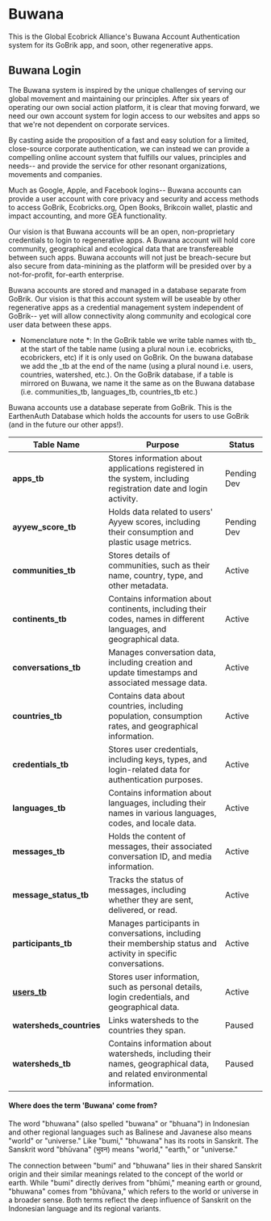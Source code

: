 # Buwana

This is the Global Ecobrick Alliance's Buwana Account Authentication system for its GoBrik app, and soon, other regenerative apps.


## Buwana Login

The Buwana system is inspired by the unique challenges of serving our global movement and maintaining our principles.  After six years of operating our own social action platform, it is clear that moving forward, we need our own account system for login access to our websites and apps so that we're not dependent on corporate services.

By casting aside the proposition of a fast and easy solution for a limited, close-source corporate authentication, we can instead we can provide a compelling online account system that fulfills our values, principles and needs-- and provide the service for other resonant organizations, movements and companies.

Much as Google, Apple, and Facebook logins-- Buwana accounts can provide a user account with core privacy and security and access methods to access GoBrik, Ecobricks.org, Open Books, Brikcoin wallet, plastic and impact accounting, and more GEA functionality.

Our vision is that Buwana accounts will be an open, non-proprietary credentials to login to regenerative apps.  A Buwana account will hold core community, geographical and ecological data that are transfereable between such apps.  Buwana accounts will not just be breach-secure but also secure from data-minining as the platform will be presided over by a not-for-profit, for-earth enterprise.

Buwana accounts are stored and managed in a database separate from GoBrik.  Our vision is that this account system will be useable by other regenerative apps as a credential management system independent of GoBrik-- yet will allow connectivity along community and ecological core user data between these apps.

* Nomenclature note *:  In the GoBrik table we write table names with tb_ at the start of the table name (using a plural noun i.e. ecobricks, ecobrickers, etc) if it is only used on GoBrik.  On the buwana database we add the _tb at the end of the name (using a plural nound i.e. users, countries, watershed, etc.).  On the GoBrik database, if a table is mirrored on Buwana, we name it the same as on the Buwana database (i.e. communities_tb, languages_tb, countries_tb etc.)


Buwana accounts use a database seperate from GoBrik.  This is the EarthenAuth Database which holds the accounts for users to use GoBrik (and in the future our other apps!).

| Table Name             | Purpose                                                                                              | Status  |
|-------------------------|------------------------------------------------------------------------------------------------------|---------|
| **apps_tb**            | Stores information about applications registered in the system, including registration date and login activity. | Pending Dev   |
| **ayyew_score_tb**     | Holds data related to users' Ayyew scores, including their consumption and plastic usage metrics.     | Pending Dev  |
| **communities_tb**     | Stores details of communities, such as their name, country, type, and other metadata.                | Active  |
| **continents_tb**      | Contains information about continents, including their codes, names in different languages, and geographical data. | Active  |
| **conversations_tb**   | Manages conversation data, including creation and update timestamps and associated message data.      | Active  |
| **countries_tb**       | Contains data about countries, including population, consumption rates, and geographical information. | Active  |
| **credentials_tb**     | Stores user credentials, including keys, types, and login-related data for authentication purposes.  | Active  |
| **languages_tb**       | Contains information about languages, including their names in various languages, codes, and locale data. | Active  |
| **messages_tb**        | Holds the content of messages, their associated conversation ID, and media information.              | Active  |
| **message_status_tb**  | Tracks the status of messages, including whether they are sent, delivered, or read.                  | Active  |
| **participants_tb**    | Manages participants in conversations, including their membership status and activity in specific conversations. | Active  |
| **[users_tb](Buwana-Users-Table)**           | Stores user information, such as personal details, login credentials, and geographical data.         | Active  |
| **watersheds_countries** | Links watersheds to the countries they span.                                                       | Paused  |
| **watersheds_tb**      | Contains information about watersheds, including their names, geographical data, and related environmental information. | Paused  |



#### Where does the term 'Buwana' come from?

The word "bhuwana" (also spelled "buwana" or "bhuana") in Indonesian and other regional languages such as Balinese and Javanese also means "world" or "universe." Like "bumi," "bhuwana" has its roots in Sanskrit. The Sanskrit word "bhūvana" (भुवन) means "world," "earth," or "universe."

The connection between "bumi" and "bhuwana" lies in their shared Sanskrit origin and their similar meanings related to the concept of the world or earth. While "bumi" directly derives from "bhūmi," meaning earth or ground, "bhuwana" comes from "bhūvana," which refers to the world or universe in a broader sense. Both terms reflect the deep influence of Sanskrit on the Indonesian language and its regional variants.
